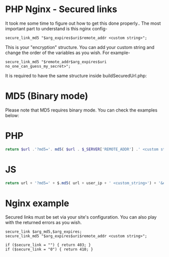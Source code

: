 # PHP Nginx - Secured links
It took me some time to figure out how to get this done properly.. The most important part to understand is this nginx config-
```nginx
secure_link_md5 "$arg_expires$uri$remote_addr <custom string>";
```
This is your "encryption" structure. You can add your custom string and change the order of the variables as you wish. For example-
```nginx
secure_link_md5 "$remote_addr$arg_expires$uri no_one_can_guess_my_secret>";
```
It is required to have the same structure inside buildSecuredUrl.php:
# MD5 (Binary mode)
Please note that MD5 requires binary mode. You can check the examples below:
# PHP
```php
return $url .'?md5='. md5( $url . $_SERVER['REMOTE_ADDR'] .' <custom string>') .'&expires='. $expiration;
```
# JS
```javascript
return url + '?md5=' + $.md5( url + user_ip + ' <custom_string>') + '&expires=' + expiration;
```
# Nginx example
Secured links must be set via your site's configuration. You can also play with the returned errors as you wish.
```nginx
secure_link $arg_md5,$arg_expires;
secure_link_md5 "$arg_expires$uri$remote_addr <custom string>";

if ($secure_link = "") { return 403; }
if ($secure_link = "0") { return 410; }
```

